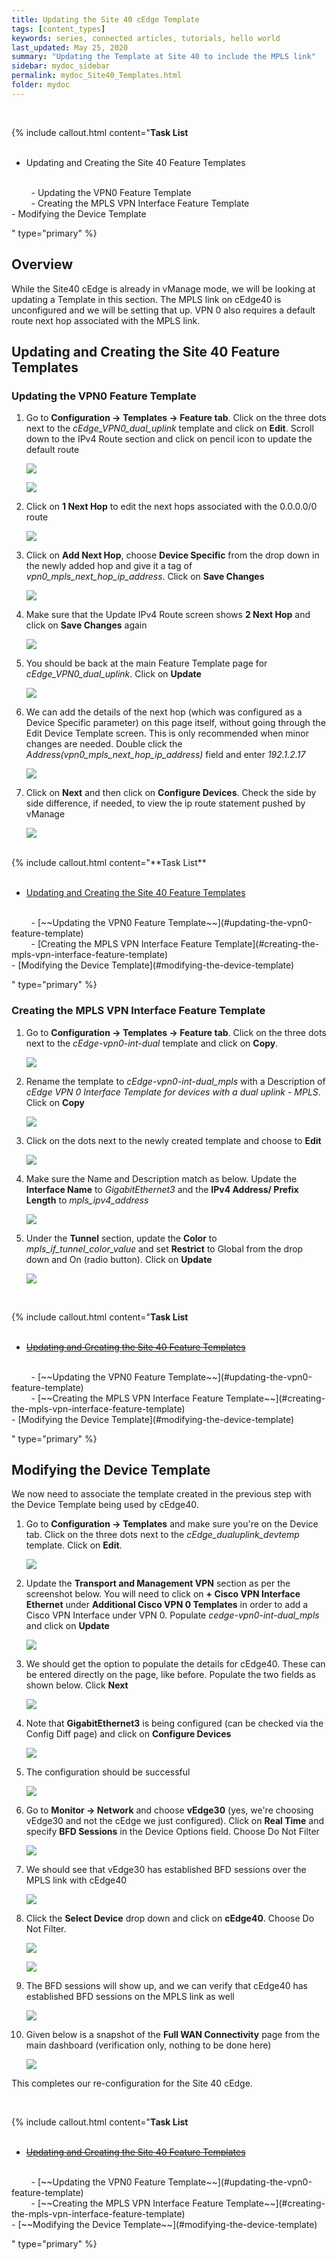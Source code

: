 ```yaml
---
title: Updating the Site 40 cEdge Template
tags: [content_types]
keywords: series, connected articles, tutorials, hello world
last_updated: May 25, 2020
summary: "Updating the Template at Site 40 to include the MPLS link"
sidebar: mydoc_sidebar
permalink: mydoc_Site40_Templates.html
folder: mydoc
---
```

<br/>

{% include callout.html content="**Task List**
<br/><br/>

- Updating and Creating the Site 40 Feature Templates
<br/>
&nbsp;&nbsp;&nbsp;&nbsp;&nbsp;&nbsp;&nbsp;&nbsp;- Updating the VPN0 Feature Template
    <br/>
&nbsp;&nbsp;&nbsp;&nbsp;&nbsp;&nbsp;&nbsp;&nbsp;- Creating the MPLS VPN Interface Feature Template
    <br/>
- Modifying the Device Template

<br/>

" type="primary" %}

## Overview

While the Site40 cEdge is already in vManage mode, we will be looking at updating a Template in this section. The MPLS link on cEdge40 is unconfigured and we will be setting that up. VPN 0 also requires a default route next hop associated with the MPLS link.

## Updating and Creating the Site 40 Feature Templates

### Updating the VPN0 Feature Template

1. Go to **Configuration -> Templates -> Feature tab**. Click on the three dots next to the *cEdge_VPN0_dual_uplink* template and click on **Edit**. Scroll down to the IPv4 Route section and click on pencil icon to update the default route

    ![](/images/cEdgeSite40_Templates/08_editvpn0temp_addipv4route.PNG)

    ![](/images/cEdgeSite40_Templates/09_editroute.PNG)

2. Click on **1 Next Hop** to edit the next hops associated with the 0.0.0.0/0 route

    ![](/images/cEdgeSite40_Templates/10_clic1nexthop.PNG)

3. Click on **Add Next Hop**, choose **Device Specific** from the drop down in the newly added hop and give it a tag of *vpn0_mpls_next_hop_ip_address*. Click on **Save Changes**

    ![](/images/cEdgeSite40_Templates/11_addhop.PNG)

4. Make sure that the Update IPv4 Route screen shows **2 Next Hop** and click on **Save Changes** again

    ![](/images/cEdgeSite40_Templates/12_2nh_save.PNG)

5. You should be back at the main Feature Template page for *cEdge_VPN0_dual_uplink*. Click on **Update**

    ![](/images/cEdgeSite40_Templates/13_update.PNG)

6. We can add the details of the next hop (which was configured as a Device Specific parameter) on this page itself, without going through the Edit Device Template screen. This is only recommended when minor changes are needed. Double click the *Address(vpn0_mpls_next_hop_ip_address)* field and enter *192.1.2.17*

    ![](/images/cEdgeSite40_Templates/14_editdirectly.PNG)

7. Click on **Next** and then click on **Configure Devices**. Check the side by side difference, if needed, to view the ip route statement pushed by vManage

    ![](/images/cEdgeSite40_Templates/15_sbs_routead_confdev.PNG)

<br/>
{% include callout.html content="**Task List**
<br/><br/>

- [Updating and Creating the Site 40 Feature Templates](#updating-and-creating-the-site-40-feature-templates)
<br/>
&nbsp;&nbsp;&nbsp;&nbsp;&nbsp;&nbsp;&nbsp;&nbsp;- [~~Updating the VPN0 Feature Template~~](#updating-the-vpn0-feature-template)
    <br/>
&nbsp;&nbsp;&nbsp;&nbsp;&nbsp;&nbsp;&nbsp;&nbsp;- [Creating the MPLS VPN Interface Feature Template](#creating-the-mpls-vpn-interface-feature-template)
    <br/>
- [Modifying the Device Template](#modifying-the-device-template)

<br/>

" type="primary" %}

### Creating the MPLS VPN Interface Feature Template

1. Go to **Configuration -> Templates -> Feature tab**. Click on the three dots next to the *cEdge-vpn0-int-dual* template and click on **Copy**.

    ![](/images/cEdgeSite40_Templates/01_copy.PNG)

2. Rename the template to *cEdge-vpn0-int-dual_mpls* with a Description of *cEdge VPN 0 Interface Template for devices with a dual uplink - MPLS*. Click on **Copy**

    ![](/images/cEdgeSite40_Templates/02_mpls.PNG)

3. Click on the dots next to the newly created template and choose to **Edit**

    ![](/images/cEdgeSite40_Templates/03_edit.PNG)

4. Make sure the Name and Description match as below. Update the **Interface Name** to *GigabitEthernet3* and the **IPv4 Address/ Prefix Length** to *mpls_ipv4_address*

    ![](/images/cEdgeSite40_Templates/04_name_desc_int_ip.PNG)

5. Under the **Tunnel** section, update the **Color** to *mpls_if_tunnel_color_value* and set **Restrict** to Global from the drop down and On (radio button). Click on **Update**

    ![](/images/cEdgeSite40_Templates/05_tunndet.PNG)

<br/>

{% include callout.html content="**Task List**
<br/><br/>

- [~~Updating and Creating the Site 40 Feature Templates~~](#updating-and-creating-the-site-40-feature-templates)
<br/>
&nbsp;&nbsp;&nbsp;&nbsp;&nbsp;&nbsp;&nbsp;&nbsp;- [~~Updating the VPN0 Feature Template~~](#updating-the-vpn0-feature-template)
    <br/>
&nbsp;&nbsp;&nbsp;&nbsp;&nbsp;&nbsp;&nbsp;&nbsp;- [~~Creating the MPLS VPN Interface Feature Template~~](#creating-the-mpls-vpn-interface-feature-template)
    <br/>
- [Modifying the Device Template](#modifying-the-device-template)

<br/>

" type="primary" %}

## Modifying the Device Template

We now need to associate the template created in the previous step with the Device Template being used by cEdge40.

1. Go to **Configuration -> Templates** and make sure you're on the Device tab. Click on the three dots next to the *cEdge_dualuplink_devtemp* template. Click on **Edit**.

    ![](/images/cEdgeSite40_Templates/06_editdevtemp.PNG)

2. Update the **Transport and Management VPN** section as per the screenshot below. You will need to click on **+ Cisco VPN Interface Ethernet** under **Additional Cisco VPN 0 Templates** in order to add a Cisco VPN Interface under VPN 0. Populate *cedge-vpn0-int-dual_mpls* and click on **Update**

    ![](/images/cEdgeSite40_Templates/07_addvpnint_update.PNG)

3. We should get the option to populate the details for cEdge40. These can be entered directly on the page, like before. Populate the two fields as shown below. Click **Next**

    ![](/images/cEdgeSite40_Templates/16_editdirectly.PNG)

4. Note that **GigabitEthernet3** is being configured (can be checked via the Config Diff page) and click on **Configure Devices**

    ![](/images/cEdgeSite40_Templates/17_sbsdiff_addgig3.PNG)

5. The configuration should be successful

    ![](/images/cEdgeSite40_Templates/18_confsucc.PNG)

6. Go to **Monitor -> Network** and choose **vEdge30** (yes, we're choosing vEdge30 and not the cEdge we just configured). Click on **Real Time** and specify **BFD Sessions** in the Device Options field. Choose Do Not Filter

    ![](/images/cEdgeSite40_Templates/19_mon_net_ve30_real_bfd_dnf.PNG)

7. We should see that vEdge30 has established BFD sessions over the MPLS link with cEdge40

    ![](/images/cEdgeSite40_Templates/20_ve30bfdwithce40mpls.PNG)

8. Click the **Select Device** drop down and click on **cEdge40**. Choose Do Not Filter.

    ![](/images/cEdgeSite40_Templates/21_choosece40.PNG)

    ![](/images/cEdgeSite40_Templates/22_dnf.PNG)

9. The BFD sessions will show up, and we can verify that cEdge40 has established BFD sessions on the MPLS link as well

    ![](/images/cEdgeSite40_Templates/23_bfd_on_mpls.PNG)

10. Given below is a snapshot of the **Full WAN Connectivity** page from the main dashboard (verification only, nothing to be done here)

    ![](/images/cEdgeSite40_Templates/24_snapshot.PNG)

This completes our re-configuration for the Site 40 cEdge.

<br/>

{% include callout.html content="**Task List**
<br/><br/>

- [~~Updating and Creating the Site 40 Feature Templates~~](#updating-and-creating-the-site-40-feature-templates)
<br/>
&nbsp;&nbsp;&nbsp;&nbsp;&nbsp;&nbsp;&nbsp;&nbsp;- [~~Updating the VPN0 Feature Template~~](#updating-the-vpn0-feature-template)
    <br/>
&nbsp;&nbsp;&nbsp;&nbsp;&nbsp;&nbsp;&nbsp;&nbsp;- [~~Creating the MPLS VPN Interface Feature Template~~](#creating-the-mpls-vpn-interface-feature-template)
    <br/>
- [~~Modifying the Device Template~~](#modifying-the-device-template)

<br/>

" type="primary" %}
